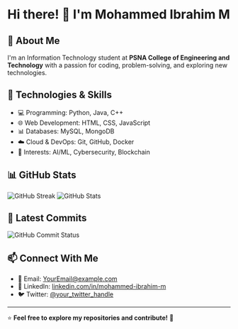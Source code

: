 # Hi there! 👋 I'm Mohammed Ibrahim M

## 🚀 About Me
I'm an Information Technology student at **PSNA College of Engineering and Technology** with a passion for coding, problem-solving, and exploring new technologies.

## 🔧 Technologies & Skills
- 💻 Programming: Python, Java, C++
- 🌐 Web Development: HTML, CSS, JavaScript
- 📊 Databases: MySQL, MongoDB
- ☁️ Cloud & DevOps: Git, GitHub, Docker
- 🤖 Interests: AI/ML, Cybersecurity, Blockchain

## 📊 GitHub Stats
![GitHub Streak](https://streak-stats.demolab.com/?user=mohammed-ibrahim-m&theme=dark&hide_border=true)
![GitHub Stats](https://github-readme-stats.vercel.app/api?username=mohammed-ibrahim-m&show_icons=true&theme=dark)

## 📌 Latest Commits
![GitHub Commit Status](https://github-readme-stats.vercel.app/api?username=ibrahim200806&show_icons=true&include_all_commits=true&cache_seconds=86400&theme=midnight-purple)
## 📫 Connect With Me
- 📧 Email: [YourEmail@example.com](mailto:YourEmail@example.com)
- 🔗 LinkedIn: [linkedin.com/in/mohammed-ibrahim-m](https://www.linkedin.com/in/mohammed-ibrahim-m)
- 🐦 Twitter: [@your_twitter_handle](https://twitter.com/your_twitter_handle)

---
⭐ **Feel free to explore my repositories and contribute!** 🚀
